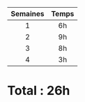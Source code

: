 | Semaines | Temps |
| :------: | :----: |
| 1 | 6h |
| 2 | 9h |
| 3 | 8h |
| 4 | 3h |

# Total : 26h
